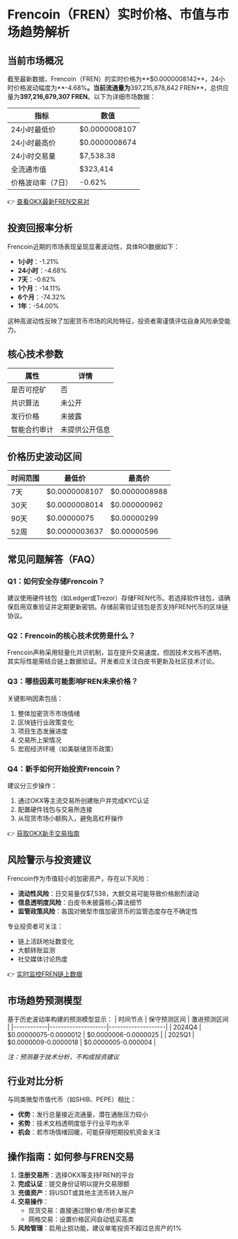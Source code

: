 # Frencoin（FREN）实时价格、市值与市场趋势解析

## 当前市场概况

截至最新数据，Frencoin（FREN）的实时价格为**$0.0000008142**，24小时价格波动幅度为**-4.68%**。当前流通量为**397,215,878,842 FREN**，总供应量为**397,216,679,307 FREN**。以下为详细市场数据：

| 指标                | 数值                |
|---------------------|---------------------|
| 24小时最低价        | $0.0000008107       |
| 24小时最高价        | $0.0000008674       |
| 24小时交易量        | $7,538.38           |
| 全流通市值          | $323,414            |
| 价格波动率（7日）   | -0.62%              |

👉 [查看OKX最新FREN交易对](https://bit.ly/okx_welcome)

## 投资回报率分析

Frencoin近期的市场表现呈现显著波动性，具体ROI数据如下：

- **1小时**：-1.21%
- **24小时**：-4.68%
- **7天**：-0.62%
- **1个月**：-14.11%
- **6个月**：-74.32%
- **1年**：-54.00%

这种高波动性反映了加密货币市场的风险特征，投资者需谨慎评估自身风险承受能力。

## 核心技术参数

| 属性         | 详情                |
|--------------|---------------------|
| 是否可挖矿   | 否                  |
| 共识算法     | 未公开              |
| 发行价格     | 未披露              |
| 智能合约审计 | 未提供公开信息      |

## 价格历史波动区间

| 时间范围     | 最低价              | 最高价              |
|--------------|---------------------|---------------------|
| 7天          | $0.0000008107       | $0.0000008988       |
| 30天         | $0.0000008014       | $0.000000962        |
| 90天         | $0.00000075         | $0.00000299         |
| 52周         | $0.0000003637       | $0.00000596         |

## 常见问题解答（FAQ）

### Q1：如何安全存储Frencoin？
建议使用硬件钱包（如Ledger或Trezor）存储FREN代币。若选择软件钱包，请确保启用双重验证并定期更新密钥。存储前需验证钱包是否支持FREN代币的区块链协议。

### Q2：Frencoin的核心技术优势是什么？
Frencoin声称采用轻量化共识机制，旨在提升交易速度。但因技术文档不透明，其实际性能需结合链上数据验证。开发者应关注白皮书更新及社区技术讨论。

### Q3：哪些因素可能影响FREN未来价格？
关键影响因素包括：
1. 整体加密货币市场情绪
2. 区块链行业政策变化
3. 项目生态发展进度
4. 交易所上架情况
5. 宏观经济环境（如美联储货币政策）

### Q4：新手如何开始投资Frencoin？
建议分三步操作：
1. 通过OKX等主流交易所创建账户并完成KYC认证
2. 配置硬件钱包与交易所连接
3. 从现货市场小额购入，避免高杠杆操作

👉 [获取OKX新手交易指南](https://bit.ly/okx_welcome)

## 风险警示与投资建议

Frencoin作为市值较小的加密资产，存在以下风险：
- **流动性风险**：日交易量仅$7,538，大额交易可能导致价格剧烈波动
- **信息透明度风险**：白皮书未披露核心算法细节
- **监管政策风险**：各国对微型市值加密货币的监管态度存在不确定性

专业投资者可关注：
- 链上活跃地址数变化
- 大额转账监测
- 社交媒体讨论热度

👉 [实时监控FREN链上数据](https://bit.ly/okx_welcome)

## 市场趋势预测模型

基于历史波动率构建的预测模型显示：
| 时间节点   | 保守预测区间       | 激进预测区间       |
|------------|--------------------|--------------------|
| 2024Q4     | $0.00000075-0.0000012 | $0.0000006-0.0000025 |
| 2025Q1     | $0.0000009-0.0000018 | $0.0000005-0.000004  |

*注：预测基于技术分析，不构成投资建议*

## 行业对比分析

与同类微型市值代币（如SHIB、PEPE）相比：
- **优势**：发行总量接近流通量，潜在通胀压力较小
- **劣势**：技术文档透明度低于行业平均水平
- **机会**：若市场情绪回暖，可能获得短期投机资金关注

## 操作指南：如何参与FREN交易

1. **注册交易所**：选择OKX等支持FREN的平台
2. **完成认证**：提交身份证明以提升交易限额
3. **充值资产**：将USDT或其他主流币转入账户
4. **交易操作**：
   - 现货交易：直接通过限价单/市价单买卖
   - 网格交易：设置价格区间自动低买高卖
5. **风险管理**：启用止损功能，建议单笔投资不超过总资产的1%